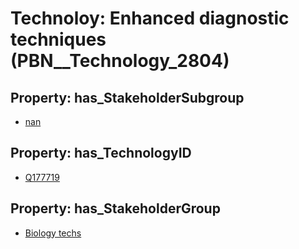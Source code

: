 # Technoloy: __Enhanced diagnostic techniques__ (PBN__Technology_2804)

## Property: has_StakeholderSubgroup

* [nan](PBN__TechSubgroup_7)

## Property: has_TechnologyID

* [Q177719](Q177719)

## Property: has_StakeholderGroup

* [Biology techs](PBN__TechGroup_15)

